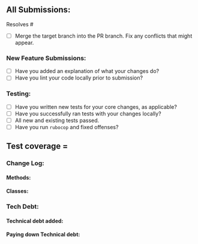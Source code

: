 ## All Submissions:

Resolves #

* [ ] Merge the target branch into the PR branch. Fix any conflicts that might appear.

### New Feature Submissions:

* [ ] Have you added an explanation of what your changes do?
* [ ] Have you lint your code locally prior to submission?

### Testing:

* [ ] Have you written new tests for your core changes, as applicable?
* [ ] Have you successfully ran tests with your changes locally?
* [ ] All new and existing tests passed.
* [ ] Have you run `rubocop` and fixed offenses?

**Test coverage** =  
--------------------------------------------------------------------------------
### Change Log:

#### Methods:

#### Classes:


### Tech Debt:

#### Technical debt added:

#### Paying down Technical debt:

